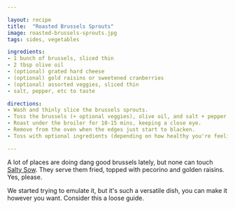 ```yaml
---

layout: recipe
title:  "Roasted Brussels Sprouts"
image: roasted-brussels-sprouts.jpg
tags: sides, vegetables

ingredients:
- 1 bunch of brussels, sliced thin
- 2 tbsp olive oil
- (optional) grated hard cheese
- (optional) gold raisins or sweetened cranberries
- (optional) assorted veggies, sliced thin
- salt, pepper, etc to taste

directions:
- Wash and thinly slice the brussels sprouts.
- Toss the brussels (+ optional veggies), olive oil, and salt + pepper on a baking sheet.
- Roast under the broiler for 10-15 mins, keeping a close eye.
- Remove from the oven when the edges just start to blacken.
- Toss with optional ingredients (depending on how healthy you're feeling).

---
```


A lot of places are doing dang good brussels lately, but none can touch [Salty Sow](http://saltysow.com/). They serve them fried, topped with pecorino and golden raisins. Yes, please.

We started trying to emulate it, but it's such a versatile dish, you can make it however you want. Consider this a loose guide.

